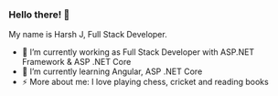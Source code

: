 ### Hello there! 👋

My name is Harsh J, Full Stack Developer.

- 🔭 I’m currently working as Full Stack Developer with ASP.NET Framework & ASP .NET Core
- 🌱 I’m currently learning Angular, ASP .NET Core
- ⚡ More about me: I love playing chess, cricket and reading books
